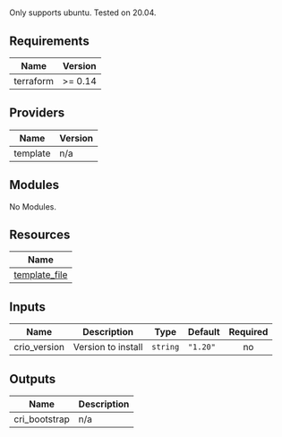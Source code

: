 #

Only supports ubuntu.
Tested on 20.04.

<!-- BEGINNING OF PRE-COMMIT-TERRAFORM DOCS HOOK -->
## Requirements

| Name | Version |
|------|---------|
| terraform | >= 0.14 |

## Providers

| Name | Version |
|------|---------|
| template | n/a |

## Modules

No Modules.

## Resources

| Name |
|------|
| [template_file](https://registry.terraform.io/providers/hashicorp/template/latest/docs/data-sources/file) |

## Inputs

| Name | Description | Type | Default | Required |
|------|-------------|------|---------|:--------:|
| crio\_version | Version to install | `string` | `"1.20"` | no |

## Outputs

| Name | Description |
|------|-------------|
| cri\_bootstrap | n/a |
<!-- END OF PRE-COMMIT-TERRAFORM DOCS HOOK -->
